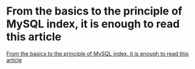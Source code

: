 # From the basics to the principle of MySQL index, it is enough to read this article
[From the basics to the principle of MySQL index, it is enough to read this article](https://aiwithcloud.com/2022/09/19/from_the_basics_to_the_principle_of_mysql_index_it_is_enough_to_read_this_article/)